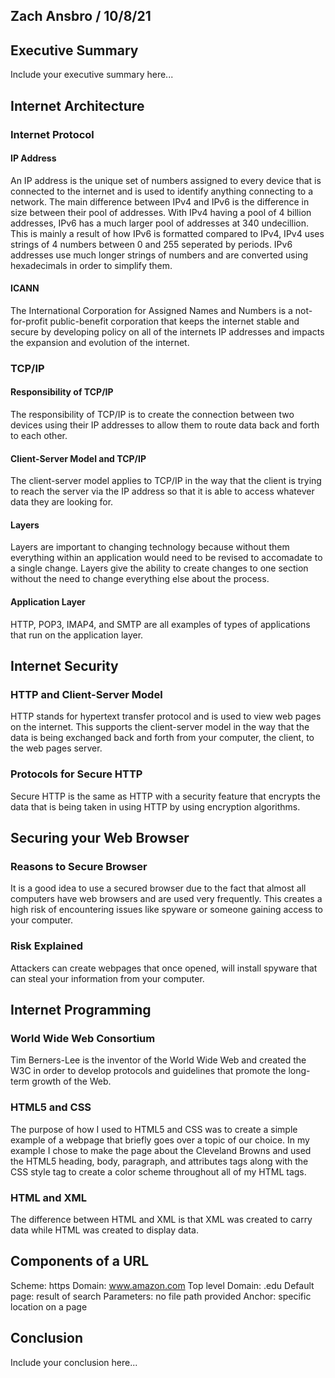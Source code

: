 ## Zach Ansbro / 10/8/21

## Executive Summary 
Include your executive summary here...

## Internet Architecture
### Internet Protocol
#### IP Address
An IP address is the unique set of numbers assigned to every device that is connected to the internet and is used to identify anything connecting to a network. The main difference between IPv4 and IPv6 is the difference in size between their pool of addresses. With IPv4 having a pool of 4 billion addresses, IPv6 has a much larger pool of addresses at 340 undecillion. This is mainly a result of how IPv6 is formatted compared to IPv4, IPv4 uses strings of 4 numbers between 0 and 255 seperated by periods. IPv6 addresses use much longer strings of numbers and are converted using hexadecimals in order to simplify them. 
#### ICANN
The International Corporation for Assigned Names and Numbers is a not-for-profit public-benefit corporation that keeps the internet stable and secure by developing policy on all of the internets IP addresses and impacts the expansion and evolution of the internet. 
### TCP/IP
#### Responsibility of TCP/IP
The responsibility of TCP/IP is to create the connection between two devices using their IP addresses to allow them to route data back and forth to each other. 
#### Client-Server Model and TCP/IP
The client-server model applies to TCP/IP in the way that the client is trying to reach the server via the IP address so that it is able to access whatever data they are looking for. 
#### Layers
Layers are important to changing technology because without them everything within an application would need to be revised to accomadate to a single change. Layers give the ability to create changes to one section without the need to change everything else about the process. 
#### Application Layer
HTTP, POP3, IMAP4, and SMTP are all examples of types of applications that run on the application layer. 
## Internet Security
### HTTP and Client-Server Model
HTTP stands for hypertext transfer protocol and is used to view web pages on the internet. This supports the client-server model in the way that the data is being exchanged back and forth from your computer, the client, to the web pages server. 
### Protocols for Secure HTTP
Secure HTTP is the same as HTTP with a security feature that encrypts the data that is being taken in using HTTP by using encryption algorithms. 
## Securing your Web Browser
### Reasons to Secure Browser
It is a good idea to use a secured browser due to the fact that almost all computers have web browsers and are used very frequently. This creates a high risk of encountering issues like spyware or someone gaining access to your computer. 
### Risk Explained
Attackers can create webpages that once opened, will install spyware that can steal your information from your computer. 
## Internet Programming
### World Wide Web Consortium
Tim Berners-Lee is the inventor of the World Wide Web and created the W3C in order to develop protocols and guidelines that promote the long-term growth of the Web. 
### HTML5 and CSS
The purpose of how I used to HTML5 and CSS was to create a simple example of a webpage that briefly goes over a topic of our choice. In my example I chose to make the page about the Cleveland Browns and used the HTML5 heading, body, paragraph, and attributes tags along with the CSS style tag to create a color scheme throughout all of my HTML tags. 
### HTML and XML
The difference between HTML and XML is that XML was created to carry data while HTML was created to display data. 
## Components of a URL
Scheme: https
Domain: www.amazon.com
Top level Domain: .edu
Default page: result of search
Parameters: no file path provided
Anchor: specific location on a page
## Conclusion
Include your conclusion here...
